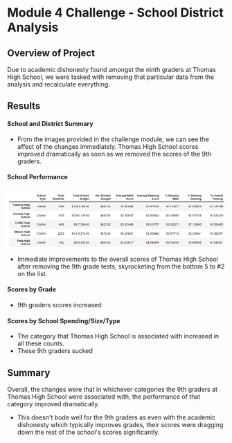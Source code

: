 # Module 4 Challenge - School District Analysis

## Overview of Project
Due to academic dishonesty found amongst the ninth graders at Thomas High School, we were tasked with removing that particular data from the analysis and recalculate everything.

## Results

#### School and District Summary

 - From the images provided in the challenge module, we can see the affect of the changes immediately. Thomas High School scores improved dramatically as soon as we removed the scores of the 9th graders. 

#### School Performance
![Top 5 Rankings](/Resources/top5_rankings.png)

- Immediate improvements to the overall scores of Thomas High School after removing the 9th grade tests, skyrocketing from the bottom 5 to #2 on the list. 

#### Scores by Grade
 - 9th graders scores increased

#### Scores by School Spending/Size/Type
 - The category that Thomas High School is associated with increased in all these counts.
 - These 9th graders sucked

## Summary
Overall, the changes were that in whichever categories the 9th graders at Thomas High School were associated with, the performance of that category improved dramatically. 
 - This doesn't bode well for the 9th graders as even with the academic dishonesty which typically improves grades, their scores were dragging down the rest of the school's scores significantly.


